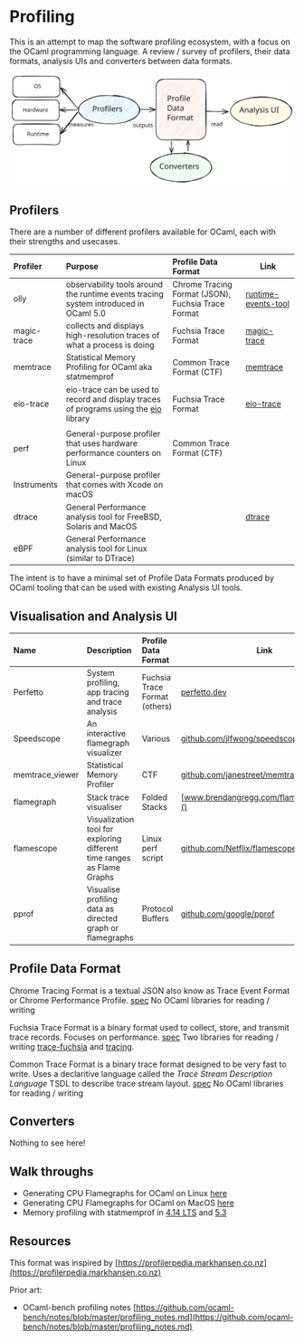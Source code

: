 # Profiling

This is an attempt to map the software profiling ecosystem, with a focus on the OCaml programming language.
A review / survey of profilers, their data formats, analysis UIs and converters between data formats.

<img src="profiling-tools.svg" alt="Architecture of profiling tools, visualisations and data formats" width="600"/>


## Profilers

There are a number of different profilers available for OCaml, each with their strengths and usecases.

| Profiler    | Purpose                                                                                  | Profile Data Format                                | Link                    |
|:------------|:-----------------------------------------------------------------------------------------|:---------------------------------------------------|-------------------------|
| olly        | observability tools around the runtime events tracing system introduced in OCaml 5.0     | Chrome Tracing Format (JSON), Fuchsia Trace Format | [runtime-events-tool]() |
| magic-trace | collects and displays high-resolution traces of what a process is doing                  | Fuchsia Trace Format                               | [magic-trace]()         |
| memtrace    | Statistical Memory Profiling for OCaml aka statmemprof                                   | Common Trace Format (CTF)                          | [memtrace]()            |
| eio-trace   | eio-trace can be used to record and display traces of programs using the [eio]() library | Fuchsia Trace Format                               | [eio-trace]()           |
|             |                                                                                          |                                                    |                         |
| perf        | General-purpose profiler that uses hardware performance counters on Linux                | Common Trace Format (CTF)                          |                         |
| Instruments | General-purpose profiler that comes with Xcode on macOS                                  |                                                    |                         |
| dtrace      | General Performance analysis tool for FreeBSD, Solaris and MacOS                         |                                                    | [dtrace]()              |
| eBPF        | General Performance analysis tool for Linux (similar to DTrace)                          |                                                    |                         |


The intent is to have a minimal set of Profile Data Formats produced by OCaml tooling that can be used with existing Analysis UI tools.

## Visualisation and Analysis UI


| Name            | Description                                                            | Profile Data Format           | Link                                      |
|:----------------|:-----------------------------------------------------------------------|:------------------------------|-------------------------------------------|
| Perfetto        | System profiling, app tracing and trace analysis                       | Fuchsia Trace Format (others) | [perfetto.dev]()                         |
| Speedscope      | An interactive flamegraph visualizer                                   | Various                       | [github.com/jlfwong/speedscope]()         |
| memtrace_viewer | Statistical Memory Profiler                                            | CTF                           | [github.com/janestreet/memtrace_viewer]() |
| flamegraph      | Stack trace visualiser                                                 | Folded Stacks                 | [www.brendangregg.com/flamegraphs.html]() |
| flamescope      | Visualization tool for exploring different time ranges as Flame Graphs | Linux perf script             | [github.com/Netflix/flamescope]()         |
| pprof           | Visualise profiling data as directed graph or flamegraphs              | Protocol Buffers              | [github.com/google/pprof]()               |

## Profile Data Format

Chrome Tracing Format is a textual JSON also know as Trace Event Format or Chrome Performance Profile.
[spec](https://docs.google.com/document/d/1CvAClvFfyA5R-PhYUmn5OOQtYMH4h6I0nSsKchNAySU/preview)
No OCaml libraries for reading / writing

Fuchsia Trace Format is a binary format used to collect, store, and transmit trace records. Focuses on performance.
[spec](https://fuchsia.googlesource.com/fuchsia/+/refs/heads/main/docs/reference/tracing/trace-format.md)
Two libraries for reading / writing [trace-fuchsia](https://github.com/c-cube/ocaml-trace) and
[tracing](https://github.com/janestreet/tracing).

Common Trace Format is a binary trace format designed to be very fast to write. Uses a declaritive language called
the _Trace Stream Description Language_ TSDL to describe trace stream layout.
[spec](https://diamon.org/ctf/)
No OCaml libraries for reading / writing

## Converters

Nothing to see here!

## Walk throughs

 * Generating CPU Flamegraphs for OCaml on Linux [here](flamegraphs-linux.md)
 * Generating CPU Flamegraphs for OCaml on MacOS [here](flamegraphs-macos.md)
 * Memory profiling with statmemprof in [4.14 LTS](statmemprof-4-lts.md) and [5.3](statmemprof-5.md)

## Resources

This format was inspired by [https://profilerpedia.markhansen.co.nz](https://profilerpedia.markhansen.co.nz)

Prior art:
 * OCaml-bench profiling notes [https://github.com/ocaml-bench/notes/blob/master/profiling_notes.md](https://github.com/ocaml-bench/notes/blob/master/profiling_notes.md)


[runtime-events-tools]: https://github.com/tarides/runtime_events_tools
[magic-trace]: https://github.com/janestreet/magic-trace
[memtrace]: https://github.com/janestreet/memtrace
[dtrace]: https://dtrace.org/
[eio]: https://github.com/ocaml-multicore/eio
[eio-trace]: https://github.com/ocaml-multicore/eio-trace
[perfetto.dev]: https://ui.perfetto.dev/
[github.com/jlfwong/speedscope]: https://github.com/jlfwong/speedscope
[github.com/janestreet/memtrace_viewer]: https://github.com/janestreet/memtrace_viewer
[www.brendangregg.com/flamegraphs.html]: https://www.brendangregg.com/flamegraphs.html
[github.com/Netflix/flamescope]: https://github.com/Netflix/flamescope
[github.com/google/pprof]: https://github.com/google/pprof/blob/main/doc/README.md